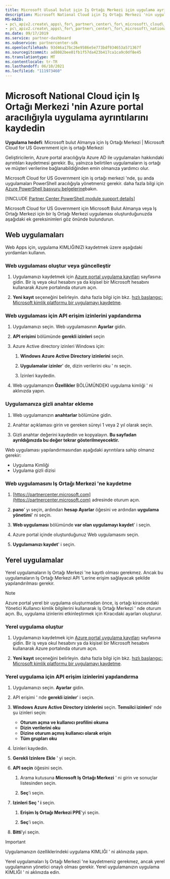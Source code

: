 ```yaml
---
title: Microsoft Ulusal bulut için Iş Ortağı Merkezi için uygulama ayrıntılarını kaydetme
description: Microsoft National Cloud için Iş Ortağı Merkezi 'nin uygulama geliştiricilerinin, Azure portal aracılığıyla Azure AD ile uygulamaları hakkındaki ayrıntıları nasıl ve neden kaydetmesi gerektiğini öğrenin.
MS-HAID:
- pc\_apiv2.create\_apps\_for\_partner\_center\_for\_microsoft\_cloud\_germany
- pc\_apiv2.create\_apps\_for\_partner\_center\_for\_microsoft\_national\_clouds
ms.date: 09/17/2019
ms.service: partner-dashboard
ms.subservice: partnercenter-sdk
ms.openlocfilehash: 93d46a17bc26e9586e5e773bdf934653a571367f
ms.sourcegitcommit: ad8082bee01fb1f57da423b417ca1ca9c0df8e45
ms.translationtype: MT
ms.contentlocale: tr-TR
ms.lasthandoff: 06/10/2021
ms.locfileid: "111973460"
---
```

# <a name="register-app-details-for-partner-center-for-microsoft-national-cloud-through-the-azure-portal"></a>Microsoft National Cloud için Iş Ortağı Merkezi 'nin Azure portal aracılığıyla uygulama ayrıntılarını kaydedin

**Uygulama hedefi**: Microsoft bulut Almanya için Iş Ortağı Merkezi | Microsoft Cloud for US Government için iş ortağı Merkezi

Geliştiricilerin, Azure portal aracılığıyla Azure AD ile uygulamaları hakkındaki ayrıntıları kaydetmesi gerekir. Bu, yalnızca belirtilen uygulamaların iş ortağı ve müşteri verilerine bağlanabildiğinden emin olmanıza yardımcı olur.

Microsoft Cloud for US Government için iş ortağı merkezi 'nde, şu anda uygulamaları PowerShell aracılığıyla yönetmeniz gerekir. daha fazla bilgi için [Azure PowerShell başvuru belgelerine](/powershell/module/Azuread/#applications)bakın.

[!INCLUDE [Partner Center PowerShell module support details](../includes/powershell-module-support.md)]

Microsoft Cloud for US Government için Microsoft Bulut Almanya veya Iş Ortağı Merkezi için bir Iş Ortağı Merkezi uygulaması oluşturduğunuzda aşağıdaki ek gereksinimleri göz önünde bulundurun.

## <a name="web-apps"></a>Web uygulamaları

Web Apps için, uygulama KIMLIĞINIZI kaydetmek üzere aşağıdaki yordamları kullanın.

### <a name="create-or-update-web-app"></a>Web uygulaması oluştur veya güncelleştir

1. Uygulamanızı kaydetmek için [Azure portal uygulama kayıtları](https://go.microsoft.com/fwlink/?linkid=2083908) sayfasına gidin. Bir iş veya okul hesabını ya da kişisel bir Microsoft hesabını kullanarak Azure portalında oturum açın.

2. **Yeni kayıt** seçeneğini belirleyin. daha fazla bilgi için bkz. [hızlı başlangıç: Microsoft kimlik platformu bir uygulamayı kaydetme](/azure/active-directory/develop/quickstart-register-app).

### <a name="configure-api-access-permissions-for-web-app"></a>Web uygulaması için API erişim izinlerini yapılandırma

1. Uygulamanızı seçin. Web uygulamasının **Ayarlar** gidin.

2. **API erişimi** bölümünde **gerekli izinleri** seçin

3. Azure Active directory izinleri Windows için:

    1. **Windows Azure Active Directory izinlerini** seçin.

    2. **Uygulamalar izinler**' de, dizin verilerini oku ' nı seçin.

    3. İzinleri kaydedin.

4. Web uygulamanızın **Özellikler** BÖLÜMÜNDEKI uygulama kimliği ' ni aklınızda yapın.

### <a name="add-a-secret-key-to-your-app"></a>Uygulamanıza gizli anahtar ekleme

1. Web uygulamanızın **anahtarlar** bölümüne gidin.

2. Anahtar açıklaması girin ve gereken süreyi 1 veya 2 yıl olarak seçin.

3. Gizli anahtar değerini kaydedin ve kopyalayın. **Bu sayfadan ayrıldığınızda bu değer tekrar gösterilmeyecektir.**

Web uygulaması yapılandırmasından aşağıdaki ayrıntılara sahip olmanız gerekir:

- Uygulama Kimliği
- Uygulama gizli dizisi

### <a name="register-the-web-app-in-partner-center"></a>Web uygulamasını Iş Ortağı Merkezi 'ne kaydetme

1. [https://partnercenter.microsoft.com](https://partnercenter.microsoft.com) adresinde oturum açın.

2. **pano**' yı seçin, ardından **hesap Ayarlar** öğesini ve ardından **uygulama yönetimi**' ni seçin.

3. **Web uygulaması** bölümünde **var olan uygulamayı kaydet**' i seçin.

4. Azure portal içinde oluşturduğunuz Web uygulamasını seçin.

5. **Uygulamanızı kaydet**' i seçin.

## <a name="native-apps"></a>Yerel uygulamalar

Yerel uygulamaların Iş Ortağı Merkezi 'ne kayıtlı olması gerekmez. Ancak bu uygulamaların Iş Ortağı Merkezi API 'Lerine erişim sağlayacak şekilde yapılandırılması gerekir.

>[!NOTE]
>Azure portal yerel bir uygulama oluşturmadan önce, iş ortağı kiracısındaki Yönetici Kullanıcı kimlik bilgilerini kullanarak Iş Ortağı Merkezi ' nde oturum açın. Bu, uygulama izinlerini etkinleştirmek için Kiracıdaki ayarları oluşturur.

### <a name="create-native-app"></a>Yerel uygulama oluştur

1. Uygulamanızı kaydetmek için [Azure portal uygulama kayıtları](https://go.microsoft.com/fwlink/?linkid=2083908) sayfasına gidin. Bir iş veya okul hesabını ya da kişisel bir Microsoft hesabını kullanarak Azure portalında oturum açın.

2. **Yeni kayıt** seçeneğini belirleyin. daha fazla bilgi için bkz. [hızlı başlangıç: Microsoft kimlik platformu bir uygulamayı kaydetme](/azure/active-directory/develop/quickstart-register-app).

### <a name="configure-api-access-permissions-for-native-app"></a>Yerel uygulama için API erişim izinlerini yapılandırma

1. Uygulamanızı seçin. **Ayarlar** gidin.

2. API erişimi ' nde **gerekli izinler**' i seçin.

3. **Windows Azure Active Directory izinlerini** seçin. **Temsilci izinleri**' nde şu izinleri seçin:

    - **Oturum açma ve kullanıcı profilini okuma**
    - **Dizin verilerini oku**
    - **Dizine oturum açmış kullanıcı olarak erişin**
    - **Tüm grupları oku**

4. İzinleri kaydedin.

5. **Gerekli Izinlere** **Ekle** ' yi seçin.

6. **API seçin** öğesini seçin.

    1. Arama kutusuna **Microsoft Iş Ortağı Merkezi** ' ni girin ve sonuçlar listesinden seçin.

    2. **Seç**’i seçin.

7. **Izinleri Seç ' i** seçin.

    1. **Erişim Iş Ortağı Merkezi PPE**'yi seçin.
    
    2. **Seç**’i seçin.

8. **Bitti**’yi seçin.

>[!IMPORTANT]
> Uygulamanızın özelliklerindeki uygulama KIMLIĞI ' ni aklınızda yapın.

Yerel uygulamaları Iş Ortağı Merkezi 'ne kaydetmeniz gerekmez, ancak yerel uygulamanın yönetici onaylı olması gerekir. Yerel uygulamanızın uygulama KIMLIĞI ' ni aklınızda edin.
